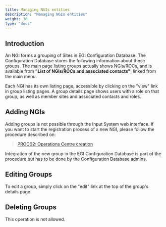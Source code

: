 ```yaml
---
title: Managing NGIs entities
description: "Managing NGIs entities"
weight: 30
type: "docs"
---
```


## Introduction

An NGI forms a grouping of Sites in EGI Configuration Database. The
Configuration Database stores the following information about these groups. The
main page listing groups actually shows NGIs/ROCs, and is available from **"List
of NGIs/ROCs and associated contacts"**, linked from the main menu.

Each NGI has its own listing page, accessible by clicking on the "view" link in
group listing pages. A group details page shows users with a role on that group,
as well as member sites and associated contacts and roles.

## Adding NGIs

Adding groups is not possible through the Input System web interface. If you
want to start the registration process of a new NGI, please follow the procedure
described on:

> [PROC02: Operations Centre creation](https://go.egi.eu/proc02)

Integration of the new group in the EGI Configuration Database is part of the
procedure but has to be done by the Configuration Database admins.

## Editing Groups

To edit a group, simply click on the "edit" link at the top of the group's
details page.

## Deleting Groups

This operation is not allowed.
